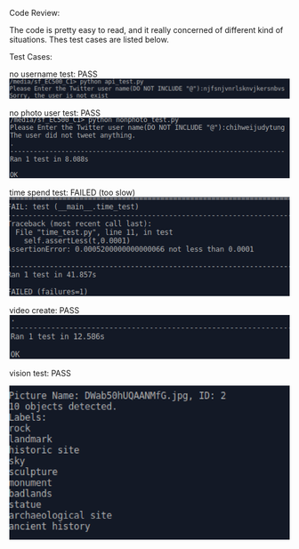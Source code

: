 Code Review:

The code is pretty easy to read, and it really concerned of different kind of situations.
Thes test cases are listed below.

Test Cases:

no username test: PASS
![alt tag](https://github.com/lowycve/EC500C1/blob/ChihWeiTung_Review/Review/nonuser_test.png)

no photo user test: PASS
![alt tag](https://github.com/lowycve/EC500C1/blob/ChihWeiTung_Review/Review/nonphoto_test.png)

time spend test: FAILED (too slow)
![alt tag](https://github.com/lowycve/EC500C1/blob/ChihWeiTung_Review/Review/timetest.png)

video create: PASS
![alt tag](https://github.com/lowycve/EC500C1/blob/ChihWeiTung_Review/Review/videotest.png)

vision test: PASS

![alt tag](https://github.com/lowycve/EC500C1/blob/ChihWeiTung_Review/Review/vision_test.png)

